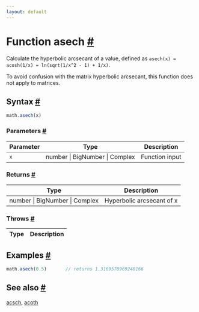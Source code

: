 ```yaml
---
layout: default
---
```


<!-- Note: This file is automatically generated from source code comments. Changes made in this file will be overridden. -->

<h1 id="function-asech">Function asech <a href="#function-asech" title="Permalink">#</a></h1>

Calculate the hyperbolic arcsecant of a value,
defined as `asech(x) = acosh(1/x) = ln(sqrt(1/x^2 - 1) + 1/x)`.

To avoid confusion with the matrix hyperbolic arcsecant, this function
does not apply to matrices.


<h2 id="syntax">Syntax <a href="#syntax" title="Permalink">#</a></h2>

```js
math.asech(x)
```

<h3 id="parameters">Parameters <a href="#parameters" title="Permalink">#</a></h3>

Parameter | Type | Description
--------- | ---- | -----------
`x` | number &#124; BigNumber &#124; Complex | Function input

<h3 id="returns">Returns <a href="#returns" title="Permalink">#</a></h3>

Type | Description
---- | -----------
number &#124; BigNumber &#124; Complex | Hyperbolic arcsecant of x


<h3 id="throws">Throws <a href="#throws" title="Permalink">#</a></h3>

Type | Description
---- | -----------


<h2 id="examples">Examples <a href="#examples" title="Permalink">#</a></h2>

```js
math.asech(0.5)       // returns 1.3169578969248166
```


<h2 id="see-also">See also <a href="#see-also" title="Permalink">#</a></h2>

[acsch](acsch.html),
[acoth](acoth.html)
